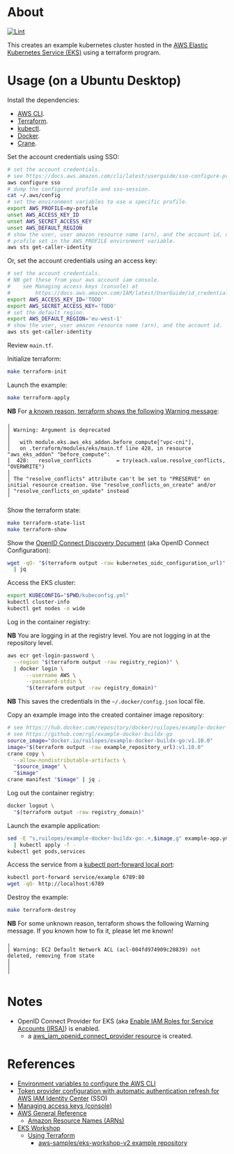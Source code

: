 # About

[![Lint](https://github.com/rgl/terraform-aws-eks-example/actions/workflows/lint.yml/badge.svg)](https://github.com/rgl/terraform-aws-eks-example/actions/workflows/lint.yml)

This creates an example kubernetes cluster hosted in the [AWS Elastic Kubernetes Service (EKS)](https://aws.amazon.com/eks/) using a terraform program.

# Usage (on a Ubuntu Desktop)

Install the dependencies:

* [AWS CLI](https://docs.aws.amazon.com/cli/latest/userguide/getting-started-install.html).
* [Terraform](https://www.terraform.io/downloads.html).
* [kubectl](https://kubernetes.io/docs/tasks/tools/).
* [Docker](https://docs.docker.com/engine/install/).
* [Crane](https://github.com/google/go-containerregistry/releases).

Set the account credentials using SSO:

```bash
# set the account credentials.
# see https://docs.aws.amazon.com/cli/latest/userguide/sso-configure-profile-token.html#sso-configure-profile-token-auto-sso
aws configure sso
# dump the configured profile and sso-session.
cat ~/.aws/config
# set the environment variables to use a specific profile.
export AWS_PROFILE=my-profile
unset AWS_ACCESS_KEY_ID
unset AWS_SECRET_ACCESS_KEY
unset AWS_DEFAULT_REGION
# show the user, user amazon resource name (arn), and the account id, of the
# profile set in the AWS_PROFILE environment variable.
aws sts get-caller-identity
```

Or, set the account credentials using an access key:

```bash
# set the account credentials.
# NB get these from your aws account iam console.
#    see Managing access keys (console) at
#        https://docs.aws.amazon.com/IAM/latest/UserGuide/id_credentials_access-keys.html#Using_CreateAccessKey
export AWS_ACCESS_KEY_ID='TODO'
export AWS_SECRET_ACCESS_KEY='TODO'
# set the default region.
export AWS_DEFAULT_REGION='eu-west-1'
# show the user, user amazon resource name (arn), and the account id.
aws sts get-caller-identity
```

Review `main.tf`.

Initialize terraform:

```bash
make terraform-init
```

Launch the example:

```bash
make terraform-apply
```

**NB** For [a known reason, terraform shows the following Warning message](https://github.com/terraform-aws-modules/terraform-aws-eks/issues/2635):

```
╷
│ Warning: Argument is deprecated
│
│   with module.eks.aws_eks_addon.before_compute["vpc-cni"],
│   on .terraform/modules/eks/main.tf line 428, in resource "aws_eks_addon" "before_compute":
│  428:   resolve_conflicts        = try(each.value.resolve_conflicts, "OVERWRITE")
│
│ The "resolve_conflicts" attribute can't be set to "PRESERVE" on initial resource creation. Use "resolve_conflicts_on_create" and/or
│ "resolve_conflicts_on_update" instead
╵
```

Show the terraform state:

```bash
make terraform-state-list
make terraform-show
```

Show the [OpenID Connect Discovery Document](https://openid.net/specs/openid-connect-discovery-1_0.html) (aka OpenID Connect Configuration):

```bash
wget -qO- "$(terraform output -raw kubernetes_oidc_configuration_url)" \
  | jq
```

Access the EKS cluster:

```bash
export KUBECONFIG="$PWD/kubeconfig.yml"
kubectl cluster-info
kubectl get nodes -o wide
```

Log in the container registry:

**NB** You are logging in at the registry level. You are not logging in at the
repository level.

```bash
aws ecr get-login-password \
  --region "$(terraform output -raw registry_region)" \
  | docker login \
      --username AWS \
      --password-stdin \
      "$(terraform output -raw registry_domain)"
```

**NB** This saves the credentials in the `~/.docker/config.json` local file.

Copy an example image into the created container image repository:

```bash
# see https://hub.docker.com/repository/docker/ruilopes/example-docker-buildx-go
# see https://github.com/rgl/example-docker-buildx-go
source_image="docker.io/ruilopes/example-docker-buildx-go:v1.10.0"
image="$(terraform output -raw example_repository_url):v1.10.0"
crane copy \
  --allow-nondistributable-artifacts \
  "$source_image" \
  "$image"
crane manifest "$image" | jq .
```

Log out the container registry:

```bash
docker logout \
  "$(terraform output -raw registry_domain)"
```

Launch the example application:

```bash
sed -E "s,ruilopes/example-docker-buildx-go:.+,$image,g" example-app.yml \
  | kubectl apply -f -
kubectl get pods,services
```

Access the service from a [kubectl port-forward local port](https://kubernetes.io/docs/tasks/access-application-cluster/port-forward-access-application-cluster/):

```bash
kubectl port-forward service/example 6789:80
wget -qO- http://localhost:6789
```

Destroy the example:

```bash
make terraform-destroy
```

**NB** For some unknown reason, terraform shows the following Warning message. If you known how to fix it, please let me known!

```
╷
│ Warning: EC2 Default Network ACL (acl-004fd974909c20839) not deleted, removing from state
│
│
╵
```

# Notes

* OpenID Connect Provider for EKS (aka [Enable IAM Roles for Service Accounts (IRSA)](https://docs.aws.amazon.com/emr/latest/EMR-on-EKS-DevelopmentGuide/setting-up-enable-IAM.html)) is enabled.
  * a [aws_iam_openid_connect_provider resource](https://registry.terraform.io/providers/hashicorp/aws/latest/docs/resources/iam_openid_connect_provider) is created.

# References

* [Environment variables to configure the AWS CLI](https://docs.aws.amazon.com/cli/latest/userguide/cli-configure-envvars.html)
* [Token provider configuration with automatic authentication refresh for AWS IAM Identity Center](https://docs.aws.amazon.com/cli/latest/userguide/sso-configure-profile-token.html) (SSO)
* [Managing access keys (console)](https://docs.aws.amazon.com/IAM/latest/UserGuide/id_credentials_access-keys.html#Using_CreateAccessKey)
* [AWS General Reference](https://docs.aws.amazon.com/general/latest/gr/Welcome.html)
  * [Amazon Resource Names (ARNs)](https://docs.aws.amazon.com/general/latest/gr/aws-arns-and-namespaces.html)
* [EKS Workshop](https://www.eksworkshop.com)
  * [Using Terraform](https://www.eksworkshop.com/docs/introduction/setup/your-account/using-terraform)
    * [aws-samples/eks-workshop-v2 example repository](https://github.com/aws-samples/eks-workshop-v2/tree/main/cluster/terraform)

